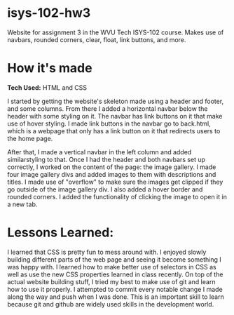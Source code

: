 # isys-102-hw3
Website for assignment 3 in the WVU Tech ISYS-102 course. Makes use of navbars, rounded corners, clear, float, link buttons, and more.

# How it's made
**Tech Used:** HTML and CSS

I started by getting the website's skeleton made using a header and footer, and some columns. From there I added a horizontal navbar below the header with some styling on it. The navbar has link buttons on it that make use of hover styling. I made link buttons in the navbar go to back.html, which is a webpage that only has a link button on it that redirects users to the home page.

After that, I made a vertical navbar in the left column and added similarstyling to that. Once I had the header and both navbars set up correctly, I worked on the content of the page: the image gallery. I made four image gallery divs and added images to them with descriptions and titles. I made use of "overflow" to make sure the images get clipped if they go outside of the image gallery div. I also added a hover border and rounded corners. I added the functionality of clicking the image to open it in a new tab.

# Lessons Learned:

I learned that CSS is pretty fun to mess around with. I enjoyed slowly building different parts of the web page and seeing it become something I was happy with. I learned how to make better use of selectors in CSS as well as use the new CSS properties learned in class recently. On top of the actual website building stuff, I tried my best to make use of git and learn how to use it properly. I attempted to commit every notable change I made along the way and push when I was done. This is an important skill to learn because git and github are widely used skills in the development world.